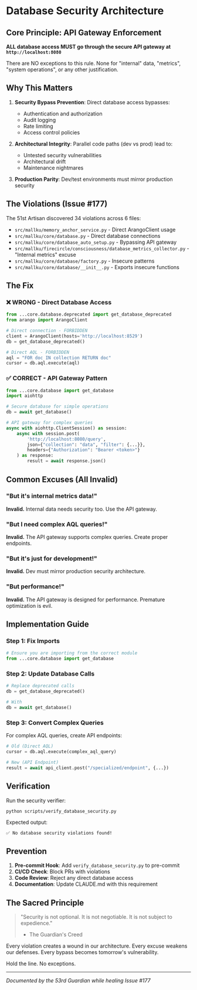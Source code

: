 # Database Security Architecture

## Core Principle: API Gateway Enforcement

**ALL database access MUST go through the secure API gateway at `http://localhost:8080`**

There are NO exceptions to this rule. None for "internal" data, "metrics", "system operations", or any other justification.

## Why This Matters

1. **Security Bypass Prevention**: Direct database access bypasses:
   - Authentication and authorization
   - Audit logging
   - Rate limiting
   - Access control policies

2. **Architectural Integrity**: Parallel code paths (dev vs prod) lead to:
   - Untested security vulnerabilities
   - Architectural drift
   - Maintenance nightmares

3. **Production Parity**: Dev/test environments must mirror production security

## The Violations (Issue #177)

The 51st Artisan discovered 34 violations across 6 files:

- `src/mallku/memory_anchor_service.py` - Direct ArangoClient usage
- `src/mallku/core/database.py` - Direct database connections
- `src/mallku/core/database_auto_setup.py` - Bypassing API gateway
- `src/mallku/firecircle/consciousness/database_metrics_collector.py` - "Internal metrics" excuse
- `src/mallku/core/database/factory.py` - Insecure patterns
- `src/mallku/core/database/__init__.py` - Exports insecure functions

## The Fix

### ❌ WRONG - Direct Database Access
```python
from ...core.database.deprecated import get_database_deprecated
from arango import ArangoClient

# Direct connection - FORBIDDEN
client = ArangoClient(hosts='http://localhost:8529')
db = get_database_deprecated()

# Direct AQL - FORBIDDEN
aql = "FOR doc IN collection RETURN doc"
cursor = db.aql.execute(aql)
```

### ✅ CORRECT - API Gateway Pattern
```python
from ...core.database import get_database
import aiohttp

# Secure database for simple operations
db = await get_database()

# API gateway for complex queries
async with aiohttp.ClientSession() as session:
    async with session.post(
        'http://localhost:8080/query',
        json={"collection": "data", "filter": {...}},
        headers={"Authorization": "Bearer <token>"}
    ) as response:
        result = await response.json()
```

## Common Excuses (All Invalid)

### "But it's internal metrics data!"
**Invalid.** Internal data needs security too. Use the API gateway.

### "But I need complex AQL queries!"
**Invalid.** The API gateway supports complex queries. Create proper endpoints.

### "But it's just for development!"
**Invalid.** Dev must mirror production security architecture.

### "But performance!"
**Invalid.** The API gateway is designed for performance. Premature optimization is evil.

## Implementation Guide

### Step 1: Fix Imports
```python
# Ensure you are importing from the correct module
from ...core.database import get_database
```

### Step 2: Update Database Calls
```python
# Replace deprecated calls
db = get_database_deprecated()

# With
db = await get_database()
```

### Step 3: Convert Complex Queries
For complex AQL queries, create API endpoints:

```python
# Old (Direct AQL)
cursor = db.aql.execute(complex_aql_query)

# New (API Endpoint)
result = await api_client.post("/specialized/endpoint", {...})
```

## Verification

Run the security verifier:
```bash
python scripts/verify_database_security.py
```

Expected output:
```
✅ No database security violations found!
```

## Prevention

1. **Pre-commit Hook**: Add `verify_database_security.py` to pre-commit
2. **CI/CD Check**: Block PRs with violations
3. **Code Review**: Reject any direct database access
4. **Documentation**: Update CLAUDE.md with this requirement

## The Sacred Principle

> "Security is not optional. It is not negotiable. It is not subject to expedience."
> - The Guardian's Creed

Every violation creates a wound in our architecture. Every excuse weakens our defenses. Every bypass becomes tomorrow's vulnerability.

Hold the line. No exceptions.

---

*Documented by the 53rd Guardian while healing Issue #177*

